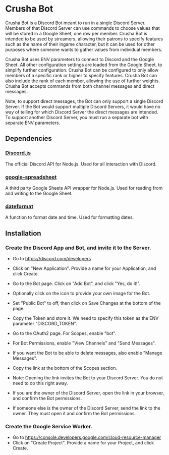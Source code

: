 # Crusha Bot

Crusha Bot is a Discord Bot meant to run in a single Discord Server. Members of that Discord Server can use commands to choose values that will be stored in a Google Sheet, one row per member. Crusha Bot is intended to be used by streamers, allowing their patrons to specify features such as the name of their ingame character, but it can be used for other purposes where someone wants to gather values from individual members.

Crusha Bot uses ENV parameters to connect to Discord and the Google Sheet. All other configuration settings are loaded from the Google Sheet, to simplify further configuration. Crusha Bot can be configured to only allow members of a specific rank or higher to specify features. Crusha Bot can also include the rank of each member, allowing the use of further weights. Crusha Bot accepts commands from both channel messages and direct messages.

Note, to support direct messages, the Bot can only support a single Discord Server. If the Bot would support multiple Discord Servers, it would have no way of telling for which Discord Server the direct messages are intended. To support another Discord Server, you must run a separate bot with separate ENV parameters.

## Dependencies

### [Discord.js](https://discord.js.org)

The official Discord API for Node.js. Used for all interaction with Discord.

### [google-spreadsheet](https://theoephraim.github.io/node-google-spreadsheet)

A third party Google Sheets API wrapper for Node.js. Used for reading from and writing to the Google Sheet.

### [dateformat](https://github.com/felixge/node-dateformat)

A function to format date and time. Used for formatting dates.

## Installation

### Create the Discord App and Bot, and invite it to the Server.

* Go to https://discord.com/developers
* Click on "New Application". Provide a name for your Application, and click Create.

* Go to the Bot page. Click on "Add Bot", and click "Yes, do it!".
* Optionally click on the icon to provide your own image for the Bot.
* Set "Public Bot" to off, then click on Save Changes at the bottom of the page.
* Copy the Token and store it. We need to specify this token as the ENV parameter "DISCORD_TOKEN".

* Go to the OAuth2 page. For Scopes, enable "bot".
* For Bot Permissions, enable "View Channels" and "Send Messages".
* If you want the Bot to be able to delete messages, also enable "Manage Messages".
* Copy the link at the bottom of the Scopes section.

* Note: Opening the link invites the Bot to your Discord Server. You do not need to do this right away.
* If you are the owner of the Discord Server, open the link in your browser, and confirm the Bot permissions.
* If someone else is the owner of the Discord Server, send the link to the owner. They must open it and confirm the Bot permissions.

### Create the Google Service Worker.

* Go to https://console.developers.google.com/cloud-resource-manager
* Click on "Create Project". Provide a name for your Project, and click Create.
